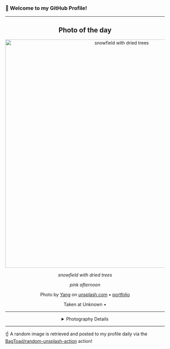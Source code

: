 ### 👋 Welcome to my GitHub Profile!

----
<div align="center">

## Photo of the day
  
  <a href="https://unsplash.com/photos/snowfield-with-dried-trees-uYHYGgvkz_Y"><img width="720" src="https://images.unsplash.com/photo-1518627675569-e9d4fb90cdb5?crop=entropy&cs=tinysrgb&fit=max&fm=jpg&ixid=M3w1OTQ0OTd8MHwxfHJhbmRvbXx8fHx8fHx8fDE3MTgwODYwNTl8&ixlib=rb-4.0.3&q=80&w=1080" alt="snowfield with dried trees"></a>
  
  <em>snowfield with dried trees</em>
  
  <em>pink afternoon</em>

  Photo by [Yang](https://yangshuo.tuchong.com) on [unsplash.com](https://unsplash.com/) • [portfolio](https://yangshuo.tuchong.com)
  
  Taken at Unknown • 
  
  ---
  
<details>
<summary>Photography Details</summary>
  
| Parameter     | Value |
| ------------- | ----- |
| Camera Model  | null |
| Exposure Time | null |
| Aperture      | null |
| Focal Length  | null |
| ISO           | null |
| Location      | Unknown (null) |
| Coordinates   | Latitude null, Longitude null |

</details>

</div>

----

☝️ A random image is retrieved and posted to my profile daily via the [BagToad/random-unsplash-action](https://github.com/BagToad/random-unsplash-action) action!
